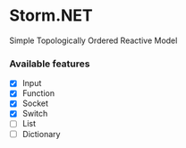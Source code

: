 # Storm.NET
Simple Topologically Ordered Reactive Model

### Available features

  - [X] Input
  - [X] Function
  - [X] Socket
  - [X] Switch
  - [ ] List
  - [ ] Dictionary  
